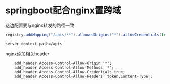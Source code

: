 # springboot配合nginx置跨域

这边配置要与nginx转发的路径一致

```java
registry.addMapping("/apis/**").allowedOrigins("*").allowCredentials(true).allowedMethods("GET", "POST", "DELETE", "PUT", "OPTIONS");
```

```none
server.context-path=/apis
```

nginx添加相关header

```config
    add_header Access-Control-Allow-Origin '*';
    add_header Access-Control-Allow-Methods '*';
    add_header Access-Control-Allow-Credentials true;
    add_header Access-Control-Allow-Headers 'token,Content-Type';
```
